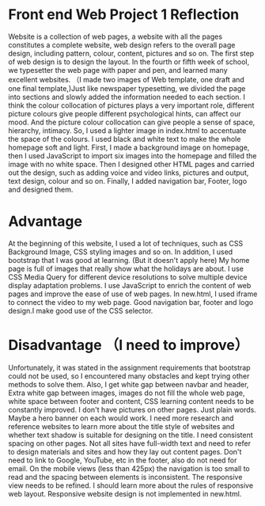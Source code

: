 
# Front end Web Project 1 Reflection
   Website is a collection of web pages, a website with all the pages constitutes a complete website, web design refers to the overall page design, including pattern, colour, content, pictures and so on. The first step of web design is to design the layout. In the fourth or fifth week of school, we typesetter the web page with paper and pen, and learned many excellent websites. （I made two images of Web template, one draft and one final template,)Just like newspaper typesetting, we divided the page into sections and slowly added the information needed to each section. I think the colour collocation of pictures plays a very important role, different picture colours give people different psychological hints, can affect our mood. And the picture colour collocation can give people a sense of space, hierarchy, intimacy. So, I used a lighter image in index.html to accentuate the space of the colours. I used black and white text to make the whole homepage soft and light. First, I made a background image on homepage, then I used JavaScript to import six images into the homepage and filled the image with no white space. Then I designed other HTML pages and carried out the design, such as adding voice and video links, pictures and output, text design, colour and so on. Finally, I added navigation bar, Footer, logo and designed them.
   
# Advantage
  At the beginning of this website, I used a lot of techniques, such as CSS Background Image, CSS styling images and so on. In addition, I used bootstrap that I was good at learning. (But it doesn't apply here) My home page is full of images that really show what the holidays are about. I use CSS Media Query for different device resolutions to solve multiple device display adaptation problems. I use JavaScript to enrich the content of web pages and improve the ease of use of web pages. In new.html, I used iframe to connect the video to my web page. Good navigation bar, footer and logo design.I make good use of the CSS selector.

# Disadvantage （I need to improve）

  Unfortunately, it was stated in the assignment requirements that bootstrap could not be used, so I encountered many obstacles and kept trying other methods to solve them. Also, I get white gap between navbar and header, Extra white gap between images, images do not fill the whole web page, white space between footer and content, CSS learning content needs to be constantly improved. I don't have pictures on other pages. Just plain words. Maybe a hero banner on each would work. I need more research and reference websites to learn more about the title style of websites and whether text shadow is suitable for designing on the title. I need consistent spacing on other pages. Not all sites have full-width text and need to refer to design materials and sites and how they lay out content pages. Don't need to link to Google, YouTube, etc in the footer, also do not need for email. On the mobile views (less than 425px) the navigation is too small to read and the spacing between elements is inconsistent. The responsive view needs to be refined. I should learn more about the rules of responsive web layout. Responsive website design is not implemented in new.html.

